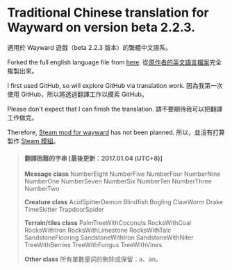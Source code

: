 ﻿# Traditional Chinese translation for Wayward on version beta 2.2.3.
適用於 Wayward 遊戲（beta 2.2.3 版本）的繁體中文語系。

Forked the full english language file from [here](https://github.com/WaywardGame/english-language/commit/a4da45f027db761d9a80c9f74d96da5475437dd4).
從[原作者的英文語言檔案](https://github.com/WaywardGame/english-language/commit/a4da45f027db761d9a80c9f74d96da5475437dd4)完全複製出來。

I first used GitHub, so will explore GitHub via translation work.
因為我第一次使用 GitHub，所以將透過翻譯工作以摸索 GitHub。

Please don't expect that I can finish the translation.
請不要期待我可以把翻譯工作做完。

Therefore, [Steam mod for wayward](http://steamcommunity.com/app/379210/workshop/) has not been planned.
所以，並沒有打算製作 [Steam 模組](http://steamcommunity.com/app/379210/workshop/)。

> #### 翻譯困難的字串 [最後更新：2017.01.04 (UTC+8)]
> 
> **Message class**
> NumberEight
> NumberFive
> NumberFour
> NumberNine
> NumberOne
> NumberSeven
> NumberSix
> NumberTen
> NumberThree
> NumberTwo
> 
> **Creature class**
> AcidSpitterDemon
> Blindfish
> Bogling
> ClawWorm
> Drake
> TimeSkitter
> TrapdoorSpider
> 
> **Terrain/tiles class**
> PalmTreeWithCoconuts
> RocksWithCoal
> RocksWithIron
> RocksWithLimestone
> RocksWithTalc
> SandstoneFlooring
> SandstoneWithIron
> SandstoneWithNiter
> TreeWithBerries
> TreeWithFungus
> TreeWithVines
> 
> **Other class**
> 所有單數量詞的刪除或保留：a、an。